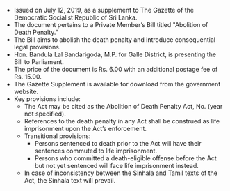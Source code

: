 - Issued on July 12, 2019, as a supplement to The Gazette of the Democratic Socialist Republic of Sri Lanka.
- The document pertains to a Private Member’s Bill titled "Abolition of Death Penalty."
- The Bill aims to abolish the death penalty and introduce consequential legal provisions.
- Hon. Bandula Lal Bandarigoda, M.P. for Galle District, is presenting the Bill to Parliament.
- The price of the document is Rs. 6.00 with an additional postage fee of Rs. 15.00.
- The Gazette Supplement is available for download from the government website.
- Key provisions include:
  - The Act may be cited as the Abolition of Death Penalty Act, No. (year not specified).
  - References to the death penalty in any Act shall be construed as life imprisonment upon the Act’s enforcement.
  - Transitional provisions:
    - Persons sentenced to death prior to the Act will have their sentences commuted to life imprisonment.
    - Persons who committed a death-eligible offense before the Act but not yet sentenced will face life imprisonment instead.
  - In case of inconsistency between the Sinhala and Tamil texts of the Act, the Sinhala text will prevail.